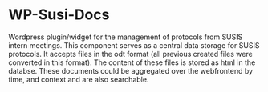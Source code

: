 # WP-Susi-Docs

Wordpress plugin/widget for the management of protocols from SUSIS intern meetings. This component serves as a central data storage for SUSIS protocols. It accepts files in the odt format (all previous created files were converted in this format). The content of these files is stored as html in the databse. These documents could be aggregated over the webfrontend by time, and context and are also searchable.
